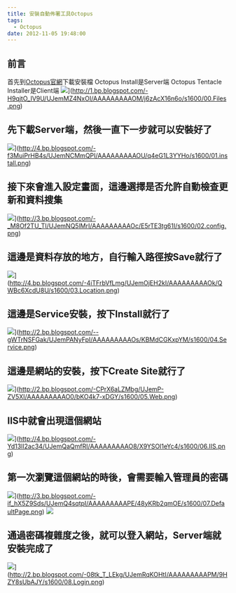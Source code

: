 ```yaml
---
title: 安裝自動佈署工具Octopus
tags:
  - Octopus
date: 2012-11-05 19:48:00
---
```


## 前言
首先到[Octopus官網](http://octopusdeploy.com/downloads)下載安裝檔
Octopus Install是Server端
Octopus Tentacle Installer是Client端
![](http://1.bp.blogspot.com/-H9qjtO_IV9U/UJemMZ4NxOI/AAAAAAAAAOM/j6zAcX16n6o/s1600/00.Files.png)](http://1.bp.blogspot.com/-H9qjtO_IV9U/UJemMZ4NxOI/AAAAAAAAAOM/j6zAcX16n6o/s1600/00.Files.png)

## 先下載Server端，然後一直下一步就可以安裝好了
![](http://4.bp.blogspot.com/-f3MuiPrHB4s/UJemNCMmQPI/AAAAAAAAAOU/q4eG1L3YYHo/s1600/01.install.png)](http://4.bp.blogspot.com/-f3MuiPrHB4s/UJemNCMmQPI/AAAAAAAAAOU/q4eG1L3YYHo/s1600/01.install.png)

## 接下來會進入設定畫面，這邊選擇是否允許自動檢查更新和資料搜集
![](http://3.bp.blogspot.com/-_M8Of2TU_TI/UJemNQ5lMrI/AAAAAAAAAOc/E5rTE3tg61I/s1600/02.config.png)](http://3.bp.blogspot.com/-_M8Of2TU_TI/UJemNQ5lMrI/AAAAAAAAAOc/E5rTE3tg61I/s1600/02.config.png)

## 這邊是資料存放的地方，自行輸入路徑按Save就行了
![](http://4.bp.blogspot.com/-4iTFrbVfLmg/UJemOjEH2kI/AAAAAAAAAOk/QWBc6XcdU8U/s1600/03.Location.png)](http://4.bp.blogspot.com/-4iTFrbVfLmg/UJemOjEH2kI/AAAAAAAAAOk/QWBc6XcdU8U/s1600/03.Location.png)

## 這邊是Service安裝，按下Install就行了
![](http://2.bp.blogspot.com/--gWTrNSFGak/UJemPANyFpI/AAAAAAAAAOs/KBMdCGKxpYM/s1600/04.Service.png)](http://2.bp.blogspot.com/--gWTrNSFGak/UJemPANyFpI/AAAAAAAAAOs/KBMdCGKxpYM/s1600/04.Service.png)

## 這邊是網站的安裝，按下Create Site就行了
![](http://2.bp.blogspot.com/-CPrX6aLZMbg/UJemP-ZV5XI/AAAAAAAAAO0/bKO4k7-xDGY/s1600/05.Web.png)](http://2.bp.blogspot.com/-CPrX6aLZMbg/UJemP-ZV5XI/AAAAAAAAAO0/bKO4k7-xDGY/s1600/05.Web.png)

## IIS中就會出現這個網站
![](http://4.bp.blogspot.com/-Yd13lI2ac34/UJemQaQmfRI/AAAAAAAAAO8/X9YSOI1eYc4/s1600/06.IIS.png)](http://4.bp.blogspot.com/-Yd13lI2ac34/UJemQaQmfRI/AAAAAAAAAO8/X9YSOI1eYc4/s1600/06.IIS.png)

## 第一次瀏覽這個網站的時後，會需要輸入管理員的密碼
![](http://3.bp.blogspot.com/-if_hX5Z9Sds/UJemQ4sqtpI/AAAAAAAAAPE/48yKRb2qmOE/s1600/07.DefaultPage.png)](http://3.bp.blogspot.com/-if_hX5Z9Sds/UJemQ4sqtpI/AAAAAAAAAPE/48yKRb2qmOE/s1600/07.DefaultPage.png)
![](http://4.bp.blogspot.com/-Yd13lI2ac34/UJemQaQmfRI/AAAAAAAAAO8/X9YSOI1eYc4/s1600/06.IIS.png)

## 通過密碼複雜度之後，就可以登入網站，Server端就安裝完成了
![](http://2.bp.blogspot.com/-08tk_T_LEkg/UJemRqKOHtI/AAAAAAAAAPM/9HZY8sUbAJY/s1600/08.Login.png)](http://2.bp.blogspot.com/-08tk_T_LEkg/UJemRqKOHtI/AAAAAAAAAPM/9HZY8sUbAJY/s1600/08.Login.png)